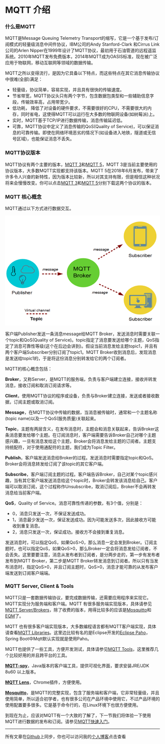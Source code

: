 # MQTT 介绍

### 什么是MQTT

MQTT是Message Queuing Telemetry Transport的缩写，它是一个基于发布/订阅模式的轻量级消息中间件协议，IBM公司的Andy Stanford-Clark 和Cirrus Link公司的Arlen Nipper在1999年设计了MQTT协议，最初用于石油管道的远程遥监系统。2010年MQTT发布免费版本，2014年MQTT成为OASIS标准，现在被广泛应用于物联网，移动互联网等领域的数据传输。

MQTT之所以变得流行，是因为它具备以下特点，而这些特点在其它消息传输协议中很难(全部)满足：

- 轻量级，协议简单，容易实现，并且具有很快的传输速度。
- 节省带宽，MQTT协议头只有两个字节，包含数据包类型和一些辅助信息字段，传输效率高，占用带宽少。
- 低功耗， 降低了对设备的硬件要求，不需要很好的CPU，不需要很大的内存，同时省电，这使得MQTT可以运行在大多数的物联网设备(如树莓派)上。
- 实时，MQTT基于TCP/IP进行数据传输，消息传输延迟低。
- 可靠，MQTT协议中定义了消息传输的QoS(Quality of Service)，可以保证消息的可靠传输。即使在网络环境恶劣的情况下(如设备进入地铁，隧道或无信号区域)，也能保证消息不丢失。



### MQTT协议版本

MQTT协议有两个主要的版本，[MQTT 3](http://docs.oasis-open.org/mqtt/mqtt/v3.1.1/os/mqtt-v3.1.1-os.pdf)和[MQTT 5](http://docs.oasis-open.org/mqtt/mqtt/v5.0/cs01/mqtt-v5.0-cs01.pdf)，MQTT 3是当前主要使用的协议版本，大多数MQTT实现都支持该版本。MQTT 5在2018年6月发布，带来了许多令人兴奋的新特性，因为版本比较新，所以对其支持有限，但是相信这种状况将来会慢慢改变。你可以点击[MQTT 3](http://docs.oasis-open.org/mqtt/mqtt/v3.1.1/os/mqtt-v3.1.1-os.pdf)和[MQTT 5](http://docs.oasis-open.org/mqtt/mqtt/v5.0/cs01/mqtt-v5.0-cs01.pdf)分别下载这两个协议的版本。



### MQTT 核心概念

MQTT通过以下方式进行数据交互。

![1554173672594](./img/mqtt-architecture.png)



客户端Publisher发送一条消息message给MQTT Broker，发送消息时需要关联一个topic和QoS(Quality of Service)。topic指定了消息要发送给哪个主题，QoS指定了消息可靠性等级(这个在后边会讲到)。假设当前消息发给主题topic1，并且有两个客户端Subscriber分别订阅了topic1。MQTT Broker收到消息后，发现消息是发送给topic1的，于是将这份消息分别转发给它的两个订阅者。

MQTT的核心概念包括：

**Broker**，又称Server，是MQTT的服务端，负责与客户端建立连接，接收并转发消息，接收订阅和取消订阅请求等。

**Client**，使用MQTT协议的程序或设备，负责与Broker建立连接，发送或者接收数据，订阅主题或取消订阅。

**Message**，在MQTT协议中传输的数据，当消息被传输时，通常和一个主题名称(topic name)以及一个QoS(服务质量)关联起来。

**Topic**，主题有两层含义，在发布消息时，主题会和消息关联起来，告诉Broker这条消息要发给哪个主题。在订阅消息时，客户端需要告诉Broker自己对哪个主题感兴趣，一旦有消息发给这个主题，Broker会将消息发给主题的订阅者。主题支持统配符，对于使用通配符的主题，我们成为Topic Filter。

**Publish**，客户端发送消息给Broker的过程。发送消息时需要指定topic和QoS。Broker会将消息转发给订阅了该topic的其它客户端。

**Subscribe**，客户端订阅主题的过程。客户端告诉Broker，自己对某个topic感兴趣，当有其它客户端发送消息给这个topic时，Broker会转发该消息给自己。客户端可以取消订阅，这个过程称作Unsubscribe，取消订阅后，Broker不会再转发消息给当前客户端。

**QoS**，Quality of Service。消息可靠性传递的参数，有3个值，分别是：

- 0，消息只发送一次，不保证发送成功。
- 1，消息最少发送一次，保证发送成功。因为可能发送多次，因此接收方可能收到重复消息。
- 2，消息只发送一次，保证成功。接收方不会接到重复消息。

发送消息时，可以指定QoS，如果QoS>0，那么消息一定会发到Broker。订阅主题时，也可以指定QoS，如果QoS>0，那么Broker一定会将消息发给订阅者，不会丢失。这里要要注意，消息从发布者到订阅者，是分两步走的，第一步有发布者发布到MQTT Broker，第二步是MQTT Broker转发消息到订阅者。所以只有当发布消息时，指定QoS>0，并且订阅主题时，QoS>0，消息才能可靠的从发布客户端发送到订阅客户端端。



### MQTT Server, Client & Tools

MQTT只是一套数据传输协议，要完成数据传输，还需要应用程序来实现它。MQTT实现分为服务端和客户端。MQTT  有很多服务端实现版本，具体请参见[MQTT Server/Brokers](<https://github.com/mqtt/mqtt.github.io/wiki/servers>)，除了收费的版本，用得比较多的应该是[Mosquitto](http://mosquitto.org/)和[EQM](<https://www.emqx.io/>)了。

MQTT 也有很多客户端实现版本，大多数编程语言都有MQTT客户端实现，具体请查看[MQTT Libraries](<https://github.com/mqtt/mqtt.github.io/wiki/libraries>)。这里边比较有名的是Eclipse开发的[Eclipse Paho](<https://www.eclipse.org/paho/>)，Spring Boot中Mqtt默认实现就是使用Paho。

MQTT也提供了一些工具，方便开发测试，具体请参见[MQTT Tools](<https://github.com/mqtt/mqtt.github.io/wiki/tools>)，这里推荐几个比较好用的并且跨平台的工具。

**[MQTT-spy](http://kamilfb.github.io/mqtt-spy/)**，Java版本的客户端工具，提供可视化界面，要求安装JRE/JDK 8u60 以上版本。

**[MQTT Lens](https://chrome.google.com/webstore/detail/mqttlens/hemojaaeigabkbcookmlgmdigohjobjm)**，Chrome插件，方便使用。

**[Mosquitto](<https://mosquitto.org/download/>)**，是MQTT的完整实现，包含了服务端和客户端，它非常轻量级，并且使用简单，所以适合初学者，也有很多公司在产品环境中使用它，不过产品环境的使用配置要多很多。它是基于命令行的，在Linux环境下也很方便使用。

到现在为止，应该对MQTT有一个大致的了解了，下一节我们将体验一下使用MQTT进行数据的发布和订阅。请参见[MQTT快速入门](<https://zengbiaobiao.com/article/detail/24>)。



---

所有文章在[Github](<https://github.com/zengbiaobiao/mqtt>)上同步，你也可以访问我的[个人博客](http://zengbiaobiao.com)点击查看